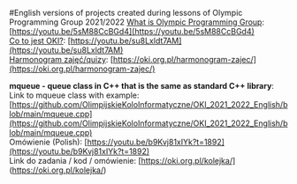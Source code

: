 #English versions of projects created during lessons of Olympic Programming Group 2021/2022
[What is  Olympic Programming Group](https://youtu.be/5sM88CcBGd4): [https://youtu.be/5sM88CcBGd4](https://youtu.be/5sM88CcBGd4)  
[Co to jest OKI?](https://youtu.be/su8Lxldt7AM): [https://youtu.be/su8Lxldt7AM](https://youtu.be/su8Lxldt7AM)  
[Harmonogram zajęć/quizy](https://oki.org.pl/harmonogram-zajec/): [https://oki.org.pl/harmonogram-zajec/](https://oki.org.pl/harmonogram-zajec/)

<strong>mqueue - queue class in C++ that is the same as standard C++ library</strong>:  
Link to mqueue class with example: [https://github.com/OlimpijskieKoloInformatyczne/OKI_2021_2022_English/blob/main/mqueue.cpp](https://github.com/OlimpijskieKoloInformatyczne/OKI_2021_2022_English/blob/main/mqueue.cpp)  
Omówienie (Polish): [https://youtu.be/b9Kvj81xIYk?t=1892](https://youtu.be/b9Kvj81xIYk?t=1892)  
Link do zadania / kod / omówienie: [https://oki.org.pl/kolejka/] (https://oki.org.pl/kolejka/)
